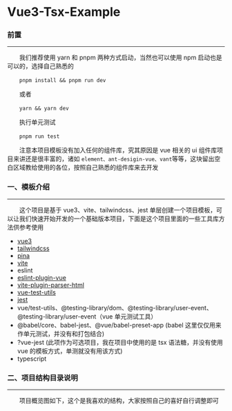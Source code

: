 # Vue3-Tsx-Example

### 前置

---

&emsp;&emsp;我们推荐使用 yarn 和 pnpm 两种方式启动，当然也可以使用 npm 启动也是可以的，选择自己熟悉的

&emsp;&emsp;`pnpm install && pnpm run dev`

&emsp;&emsp;或者

&emsp;&emsp;`yarn && yarn dev`

&emsp;&emsp;执行单元测试

&emsp;&emsp;`pnpm run test`

&emsp;&emsp;注意本项目模板没有加入任何的组件库，究其原因是 vue 相关的 ui 组件库项目来讲还是很丰富的，诸如 `element、ant-desigin-vue、vant`等等，这块留出空白区域教给使用的各位，按照自己熟悉的组件库来去开发

### 一、模板介绍

---

&emsp;&emsp;这个项目是基于 vue3、vite、tailwindcss、jest 单层创建一个项目模板，可以让我们快速开始开发的一个基础版本项目，下面是这个项目里面的一些工具库方法供参考使用

- [vue3](https://v3.cn.vuejs.org/api/)
- [tailwindcss](https://www.tailwindcss.cn/docs)
- [pina](https://pinia.vuejs.org/introduction.html)
- [vite](https://vitejs.cn/)
- eslint
- [eslint-plugin-vue](https://eslint.vuejs.org/)
- [vite-plugin-parser-html](https://github.com/KanadeHu/vite-plugin-parse-html)
- [vue-test-utils](https://test-utils.vuejs.org/)
- [jest](https://www.jestjs.cn/)
- vue/test-utils、@testing-library/dom、@testing-library/user-event、@testing-library/user-event（vue 单元测试工具）
- @babel/core、babel-jest、@vue/babel-preset-app (babel 这里仅仅用来作单元测试，并没有和打包结合)
- ?vue-jest (此项作为可选项目，我在项目中使用的是 tsx 语法糖，并没有使用 vue 的模板方式，单测就没有用该方式)
- typescript

### 二、项目结构目录说明

---

&emsp;&emsp;项目概览图如下，这个是我喜欢的结构，大家按照自己的喜好自行调整即可
